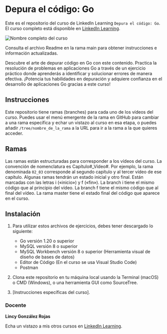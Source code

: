 # Depura el código: Go

Este es el repositorio del curso de LinkedIn Learning `Depura el código: Go`. El curso completo está disponible en [LinkedIn Learning][lil-course-url].

![Nombre completo del curso][lil-thumbnail-url] 

Consulta el archivo Readme en la rama main para obtener instrucciones e información actualizadas.

Descubre el arte de depurar código en Go con este contenido. Practica la resolución de problemas en aplicaciones Go a través de un ejercicio práctico donde aprenderás a identificar y solucionar errores de manera efectiva. ¡Potencia tus habilidades en depuración y adquiere confianza en el desarrollo de aplicaciones Go gracias a este curso!

## Instrucciones

Este repositorio tiene ramas (branches) para cada uno de los vídeos del curso. Puedes usar el menú emergente de la rama en GitHub para cambiar a una rama específica y echar un vistazo al curso en esa etapa, o puedes añadir `/tree/nombre_de_la_rama` a la URL para ir a la rama a la que quieres acceder.

## Ramas

Las ramas están estructuradas para corresponder a los vídeos del curso. La convención de nomenclatura es Capítulo#_Vídeo#. Por ejemplo, la rama denominada `02_03` corresponde al segundo capítulo y al tercer vídeo de ese capítulo. Algunas ramas tendrán un estado inicial y otro final. Están marcadas con las letras i («inicio») y f («fin»). La branch i tiene el mismo código que al principio del vídeo. La branch f tiene el mismo código que al final del vídeo. La rama master tiene el estado final del código que aparece en el curso.

## Instalación

1. Para utilizar estos archivos de ejercicios, debes tener descargado lo siguiente:
   - Go versión 1.20 o superior
   - MySQL versión 8 o superior
   - MySQL Workbench versión 8 o superior (Herramienta visual de diseño de bases de datos)
   - Editor de Código (En el curso se usa Visual Studio Code)
   - Postman

2. Clona este repositorio en tu máquina local usando la Terminal (macOS) o CMD (Windows), o una herramienta GUI como SourceTree.
3. [Instrucciones específicas del curso].

### Docente

**Lincy González Rojas**

Echa un vistazo a mis otros cursos en [LinkedIn Learning](https://www.linkedin.com/learning/instructors/lincy-gonzalez-rojas).

[0]: # (Replace these placeholder URLs with actual course URLs)
[lil-course-url]: https://www.linkedin.com/learning/depura-el-codigo-go/depura-el-codigo-con-go
[lil-thumbnail-url]: https://media.licdn.com/dms/image/D560DAQHjLYALHlEnOw/learning-public-crop_675_1200/0/1693912511884?e=1695798000&v=beta&t=evAfha3rXYJYAk4h1wVoB23qWA0h6TfM3opZhwh9ZK8

[1]: # (End of ES-Instruction ###############################################################################################)
